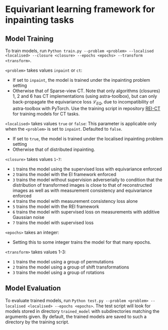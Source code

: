# Equivariant learning framework for inpainting tasks
## Model Training
To train models, run `Python train.py --problem <problem> --localised <localised> --closure <closure> --epochs <epochs> --transform <transform>`. 

`<problem>` takes values `inpaint` or `ct`: 
- If set to `inpaint`, the model is trained under the inpainting problem setting
- Otherwise that of Sparse-view CT. Note that only algorithms (closures) 1, 2 and 6 has CT implementations (using astra-toolbox), but can only back-propagate the equivariance loss $\mathcal{L}_{EQ}$, due to incompatibility of astra-toolbox with PyTorch. Use the training script in repository [REI-CT](https://github.com/ARegularAutomaton/REQFL-For-CT) for training models for CT tasks.

`<localised>` takes values `true` or `false`: 
This parameter is applicable only when the `<problem>` is set to `inpaint`. Defaulted to `false`.
- If set to `true`, the model is trained under the localised inpainting problem setting
- Otherwise that of distributed inpainting. 

`<closure>` takes values `1`-`7`: 
- `1` trains the model using the supervised loss with equivariance enforced
- `2` trains the model with the EI framework
enforced
- `3` trains the model without supervision adverserially to condition that the distribution of transformed images is close to that of reconstructed images as well as with measurement consistency and equivariance enforced
- `4` trains the model with measurement consistency loss alone
- `5` trains the model with the REI framework
- `6` trains the model with supervised loss on measurements with additive Gaussian noise
- `7` trains the model with supervised loss

`<epochs>` takes an integer:
- Setting this to some integer trains the model for that many epochs.

`<transform>` takes values 1-3:
- `1` trains the model using a group of permutations
- `2` trains the model using a group of shift transformations
- `3` trains the model using a group of rotations

## Model Evaluation
To evaluate trained models, run `Python test.py --problem <problem> --localised <localised> --epochs <epochs>`. The test script will look for models stored in directory `trained_model` with subdirectories matching the arguments given. By default, the trained models are saved to such a directory by the training script. 
